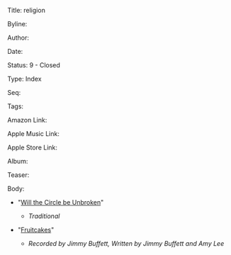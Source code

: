 Title:  religion

Byline:

Author:

Date:

Status: 9 - Closed

Type:   Index

Seq:

Tags:

Amazon Link:

Apple Music Link:

Apple Store Link:

Album:

Teaser:

Body:


* "[Will the Circle be Unbroken](will-the-circle-be-unbroken.html)"
    - *Traditional*

* "[Fruitcakes](fruitcakes.html)"
    - *Recorded by Jimmy Buffett, Written by Jimmy Buffett and Amy Lee*

 
